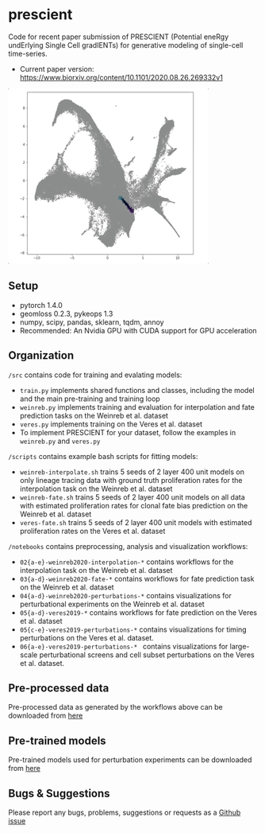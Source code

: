 # prescient
Code for recent paper submission of PRESCIENT (Potential eneRgy undErlying Single Cell gradIENTs) for generative modeling of single-cell time-series. 
+ Current paper version: https://www.biorxiv.org/content/10.1101/2020.08.26.269332v1

![trajectories_gif](gifs/trajectories.gif)

## Setup

+ pytorch 1.4.0
+ geomloss 0.2.3, pykeops 1.3
+ numpy, scipy, pandas, sklearn, tqdm, annoy
+ Recommended: An Nvidia GPU with CUDA support for GPU acceleration

## Organization 

`/src` contains code for training and evalating models:
+ `train.py` implements shared functions and classes, including the model and the main pre-training and training loop
+ `weinreb.py` implements training and evaluation for interpolation and fate prediction tasks on the Weinreb et al. dataset
+ `veres.py` implements training on the Veres et al. dataset
+ To implement PRESCIENT for your dataset, follow the examples in `weinreb.py` and `veres.py` 

`/scripts` contains example bash scripts for fitting models: 
+ `weinreb-interpolate.sh` trains 5 seeds of 2 layer 400 unit models on only lineage tracing data with ground truth proliferation rates for the interpolation task on the Weinreb et al. dataset
+ `weinreb-fate.sh` trains 5 seeds of 2 layer 400 unit models on all data with estimated proliferation rates for clonal fate bias prediction on the Weinreb et al. dataset
+ `veres-fate.sh` trains 5 seeds of 2 layer 400 unit models with estimated proliferation rates on the Veres et al. dataset

`/notebooks` contains preprocessing, analysis and visualization workflows:
+ `02{a-e}-weinreb2020-interpolation-*` contains workflows for the interpolation task on the Weinreb et al. dataset
+ `03{a-d}-weinreb2020-fate-*` contains workflows for fate prediction task on the Weinreb et al. dataset
+ `04{a-d}-weinreb2020-perturbations-*` contains visualizations for perturbational experiments on the Weinreb et al. dataset
+ `05{a-d}-veres2019-*` contains workflows for fate prediction on the Veres et al. dataset
+ `05{c-e}-veres2019-perturbations-*` contains visualizations for timing perturbations on the Veres et al. dataset.
+ `06{a-e}-veres2019-perturbations-* ` contains visualizations for large-scale perturbational screens and cell subset perturbations on the Veres et al. dataset.

## Pre-processed data

Pre-processed data as generated by the workflows above can be downloaded from [here]()

## Pre-trained models

Pre-trained models used for perturbation experiments can be downloaded from [here]()  

## Bugs & Suggestions

Please report any bugs, problems, suggestions or requests as a [Github issue](https://github.com/gifford-lab/prescient/issues)
